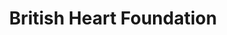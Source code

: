 ---
title: "British Heart Foundation"
url: /chester-le-street/british-heart-foundation/
shop: Gebrauchtwaren
---